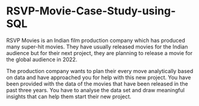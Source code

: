 # RSVP-Movie-Case-Study-using-SQL
RSVP Movies is an Indian film production company which has produced many super-hit movies. They have usually released movies for the Indian audience but for their next project, they are planning to release a movie for the global audience in 2022.

 

The production company wants to plan their every move analytically based on data and have approached you for help with this new project. You have been provided with the data of the movies that have been released in the past three years. You have to analyse the data set and draw meaningful insights that can help them start their new project. 
